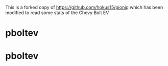 This is a forked copy of https://github.com/hokus15/pioniq which has been modified to read some stats of the Chevy Bolt EV
# pboltev
# pboltev
